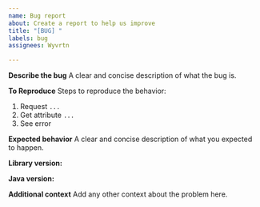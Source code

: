 ```yaml
---
name: Bug report
about: Create a report to help us improve
title: "[BUG] "
labels: bug
assignees: Wyvrtn

---
```


**Describe the bug**
A clear and concise description of what the bug is.

**To Reproduce**
Steps to reproduce the behavior:
1. Request `...`
2. Get attribute `...`
3. See error

**Expected behavior**
A clear and concise description of what you expected to happen.

**Library version:**

**Java version:**

**Additional context**
Add any other context about the problem here.